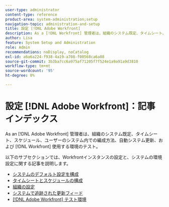 ```yaml
---
user-type: administrator
content-type: reference
product-area: system-administration;setup
navigation-topic: administration-and-setup
title: 設定 [!DNL Adobe Workfront]
description: As a [!DNL Workfront] 管理者は、組織のシステム既定、タイムシート、スケジュール、ユーザーのシステム内での編成方法、自動システム更新、および [!DNL Workfront] 使用する環境のテスト。
author: Lisa
feature: System Setup and Administration
role: Admin
recommendations: noDisplay, noCatalog
exl-id: a6a6a224-f938-4a19-a708-f00568ca6a88
source-git-commit: 3b3ba7cc6a975af71205f7f524e1a9a91a9d3810
workflow-type: tm+mt
source-wordcount: '95'
ht-degree: 0%

---
```


# 設定 [!DNL Adobe Workfront]：記事インデックス

<!--Audited: 01/2024-->

As an [!DNL Adobe Workfront] 管理者は、組織のシステム既定、タイムシート、スケジュール、ユーザーのシステム内での編成方法、自動システム更新、および [!DNL Workfront] 使用する環境のテスト。

以下のサブセクションでは、Workfrontインスタンスの設定と、システムの環境設定に関する記事を説明します。

* [システムのデフォルト設定を構成](../../administration-and-setup/set-up-workfront/configure-system-defaults/configure-system-defaults.md)
* [タイムシートとスケジュールの構成](../../administration-and-setup/set-up-workfront/configure-timesheets-schedules/configure-timesheets-and-schedules.md)
* [組織の設定](../../administration-and-setup/set-up-workfront/organizational-setup/organizational-setup.md)
* [システムで追跡された更新フィード](../../administration-and-setup/set-up-workfront/system-tracked-update-feeds/system-tracked-updates-feeds.md)
* [[!DNL Adobe Workfront] テスト環境](../../administration-and-setup/set-up-workfront/workfront-testing-environments/wf-testing-environments.md)
